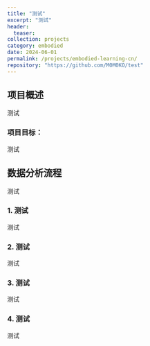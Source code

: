 ```yaml
---
title: "测试"
excerpt: "测试"
header:
  teaser: 
collection: projects
category: embodied
date: 2024-06-01
permalink: /projects/embodied-learning-cn/
repository: "https://github.com/M0M0KO/test"
---
```


## 项目概述

测试

### 项目目标：

测试

## 数据分析流程

测试

### 1. 测试
测试

### 2. 测试
测试

### 3. 测试
测试

### 4. 测试

测试